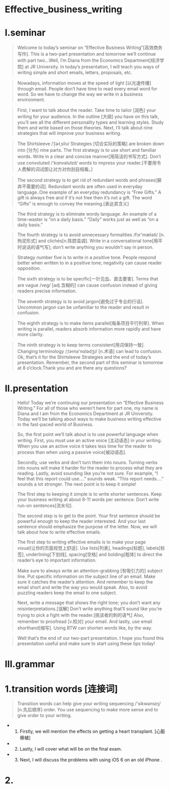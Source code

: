 # Effective_business_writing
# I.seminar
> Welcome to today’s seminar on “Effective Business Writing”[高效商务写作]. This is a two-part presentation and tomorrow we’ll continue with part two…Well, I’m Diana from the Economics Department[经济学院] at JR University. In today’s presentation, I will teach you ways of writing simple and short emails, letters, proposals, etc.

> Nowadays, information moves at the speed of light [以光速传播] through email. People don’t have time to read every email word for word. So we have to change the way we write in a business environment.

> First, I want to talk about the reader. Take time to tailor [润色] your writing for your audience. In the outline [大纲] you have on this talk, you’ll see all the different personality types and learning styles. Study them and write based on those theories. Next, I’ll talk about nine strategies that will improve your business writing.

> The Shirtsleeve /ˈʃɚtˌsliv/  Strategies [切合实际的策略] are broken down into [分为] nine parts. The first strategy is to use short and familiar words. Write in a clear and concise manner[用简洁的书写方式]. Don’t use convoluted /'kɑnvəlutɪd/ words to impress your reader.[不要用令人费解的词试图让对方对你刮目相看。]

> The second strategy is to get rid of redundant words and phrases[摒弃不需要的词]. Redundant words are often used in everyday language..One example of an everyday redundancy is “Free Gifts.” A gift is always free and if it’s not free then it’s not a gift. The word “Gifts” is enough to convey the meaning.[表达其含义]

> The third strategy is to eliminate wordy language. An example of a time-waster is “on a daily basis.” “Daily” works just as well as “on a daily basis.”

> The fourth strategy is to avoid unnecessary formalities /fɔr'mæləti/ [n.拘泥形式] and clichés[n.陈腔滥调]. Write in a conversational tone[用平时说话的语气写]; don’t write anything you wouldn’t say in person.

> Strategy number five is to write in a positive tone. People respond better when written to in a positive tone; negativity can cause reader opposition.

> The sixth strategy is to be specific[一针见血、直击要害]. Terms that are vague /veɡ/ [adj.含糊的] can cause confusion instead of giving readers precise information.

> The seventh strategy is to avoid jargon[避免过于专业的行话]. Uncommon jargon can be unfamiliar to the reader and result in confusion.

> The eighth strategy is to make items parallel[每条项目平行列举]. When writing is parallel, readers absorb information more rapidly and have more clarity.

> The ninth strategy is to keep terms consistent[用词保持一致]. Changing terminology /ˌtɝmə'nɑlədʒi/ [n.术语] can lead to confusion. Ok, that’s it for the Shirtsleeve Strategies and the end of today’s presentation. Remember, the second part of this seminar is tomorrow at 8 o’clock.Thank you and are there any questions?

# II.presentation
> Hello! Today we’re continuing our presentation on “Effective Business Writing.” For all of those who weren’t here for part one, my name is Diana and I am from the Economics Department at JR University. Today we’ll be talking about ways to make business writing effective in the fast-paced world of Business.

> So, the first point we’ll talk about is to use powerful language when writing. First, you must use an active voice [主动语态] in your writing. When you use an active voice it takes less time for the reader to process than when using a passive voice[被动语态].

> Secondly, use verbs and don’t turn them into nouns. Turning verbs into nouns will make it harder for the reader to process what they are reading. Lastly, avoid sounding like you’re not sure. For example, “I feel that this report could use….” sounds weak. “This report needs….” sounds a lot stronger. The next point is to keep it simple!

> The first step to keeping it simple is to write shorter sentences. Keep your business writing at about 8-11 words per sentence. Don’t write run-on sentences[流水句].

> The second step is to get to the point. Your first sentence should be powerful enough to keep the reader interested. And your last sentence should emphasize the purpose of the letter. Now, we will talk about how to write effective emails.

> The first step to writing effective emails is to make your page visual[让你的页面视觉上舒适]. Use lists[列表], headings[标题], labels[标签], underlining[下划线], spacing[空格] and bolding[粗体] to direct the reader’s eye to important information.

> Make sure to always write an attention-grabbing [有吸引力的] subject line. Put specific information on the subject line of an email. Make sure it catches the reader’s attention. And remember to keep the email short and write the way you would speak. Also, to avoid puzzling readers keep the email to one subject.

> Next, write a message that shows the right tone; you don’t want any misinterpretations.[误解] Don’t write anything that’ll sound like you’re trying to pick a fight with the reader.[挑读者的刺的语气] Also, remember to proofread [v.校对] your email. And lastly, use email shorthand[缩写]. Using BTW can shorten words like, by the way.

> Well that’s the end of our two-part presentation. I hope you found this presentation useful and make sure to start using these tips today!

# III.grammar
# 1.transition words [连接词]
> Transition words can help give your writing sequencing /'sikwənsɪŋ/ [n.先后顺序] order. You use sequencing to make more sense and to give order to your writing.

- 1. Firstly, we will mention the effects on getting a heart transplant. [心脏移植]

- 2. Lastly, I will cover what will be on the final exam. 

- 3. Next, I will discuss the problems with using iOS 6 on an old iPhone .

# 2.











